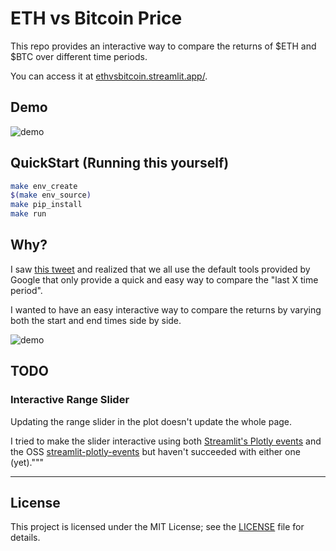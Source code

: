 # ETH vs Bitcoin Price <!-- omit in toc -->

This repo provides an interactive way to compare the returns of $ETH and $BTC
over different time periods.

You can access it at [ethvsbitcoin.streamlit.app/](https://ethvsbitcoin.streamlit.app/).

## Demo

![demo](https://github.com/user-attachments/assets/b4e4b23c-065b-4bbe-bcf4-f696239f95ba)

## QuickStart (Running this yourself)

```bash
make env_create
$(make env_source)
make pip_install
make run
```

## Why?

I saw [this tweet](https://x.com/dsiroker/status/1858953933244559526) and realized
that we all use the default tools provided by Google that only provide a quick and
easy way to compare the "last X time period".

I wanted to have an easy interactive way to compare the returns by varying both
the start and end times side by side.

![demo](https://github.com/user-attachments/assets/51cf1768-737f-4479-8418-a37b974e67fe)

## TODO

### Interactive Range Slider

Updating the range slider in the plot doesn't update the whole page.

I tried to make the slider interactive using both [Streamlit's Plotly events](https://github.com/streamlit/streamlit/issues/455#issuecomment-2111149108) and the OSS [streamlit-plotly-events](https://github.com/ethanhe42/streamlit-plotly-events) but haven't succeeded with either one (yet)."""

---

## License

This project is licensed under the MIT License; see the [LICENSE](https://github.com/pokt-network/poktroll/blob/main/LICENSE) file for details.
